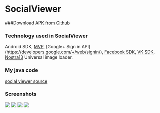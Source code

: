 # SocialViewer
###Download
[APK from Github](https://github.com/SergeyBurlaka/SocialViewer/blob/master/APK/SocialViewer.apk)  

### Technology used in SocialViewer
Android SDK, [MVP](https://github.com/konmik/konmik.github.io/wiki/Introduction-to-Model-View-Presenter-on-Android), [Google+ Sign in API] (https://developers.google.com/+/web/signin/), [Facebook SDK](https://developers.facebook.com/docs/android/), [VK SDK](https://vk.com/dev/SDK), [Nostra13](https://github.com/nostra13/Android-Universal-Image-Loader) Universal image loader. 

### My java code 
[social viewer source](https://github.com/SergeyBurlaka/Android-MVP-FacebookSDK-Google-API-SocialViewer-App/tree/master/app/src/main/java/com/test/gotovjet/burlaka/socialviewer)

### Screenshots

<img src="https://github.com/SergeyBurlaka/SocialViewer/blob/master/IMG/Screenshot_2016-08-30-13-54-33.jpg" >
<img src="https://github.com/SergeyBurlaka/SocialViewer/blob/master/IMG/Screenshot_2016-08-30-14-29-44.png" >
<img src="https://github.com/SergeyBurlaka/SocialViewer/blob/master/IMG/Screenshot_2016-08-30-13-54-49.jpg">
<img src="https://github.com/SergeyBurlaka/SocialViewer/blob/master/IMG/Screenshot_2016-08-30-13-54-44.jpg">
